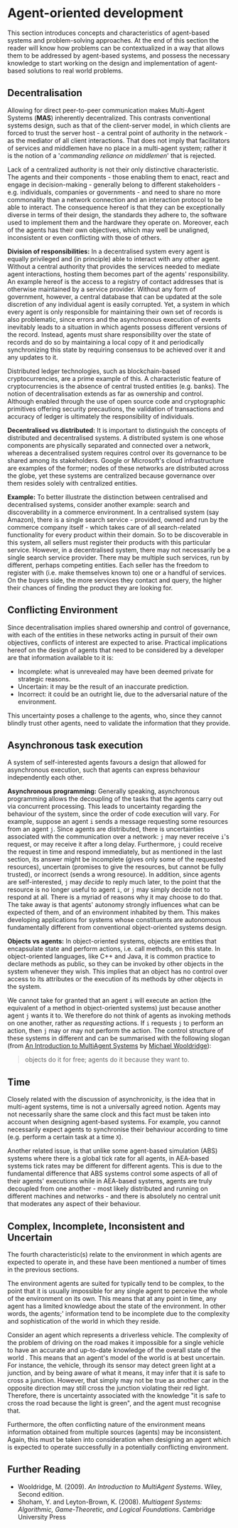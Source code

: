 # Agent-oriented development

This section introduces concepts and characteristics of agent-based systems and 
problem-solving approaches. At the end of this section the reader will know how 
problems can be contextualized in a way that allows them to be addressed by 
agent-based systems, and possess the necessary knowledge to start working on 
the design and implementation of agent-based solutions to real world problems.


## Decentralisation

Allowing for direct peer-to-peer communication makes Multi-Agent Systems 
(**MAS**) inherently decentralized. This contrasts conventional systems design, 
such as that of the client-server model, in which clients are forced to trust 
the server host - a central point of authority in the network - as the mediator 
of all client interactions. That does not imply that facilitators of services 
and middlemen have no place in a multi-agent system; rather it is the notion of 
a '_commanding reliance on middlemen_' that is rejected.

Lack of a centralized authority is not their only distinctive characteristic. 
The agents and their components - those enabling them to enact, react and engage
in decision-making - generally belong to different stakeholders - e.g. 
individuals, companies or governments - and need to share no more commonality 
than a network connection and an interaction protocol to be able to interact. 
The consequence hereof is that they can be exceptionally diverse in terms of
their design, the standards they adhere to, the software used to implement them 
and the hardware they operate on. Moreover, each of the agents has their own 
objectives, which may well be unaligned, inconsistent or even conflicting with 
those of others.

**Division of responsibilities:** In a decentralised system every agent is 
equally privileged and (in principle) able to interact with any other agent. 
Without a central authority that provides the services needed to mediate agent 
interactions, hosting them becomes part of the agents' responsibility. An 
example hereof is the access to a registry of contact addresses that is 
otherwise maintained by a service provider. Without any form of government, 
however, a central database that can be updated at the sole discretion of any 
individual agent is easily corrupted. Yet, a system in which every agent is only
responsible for maintaining their own set of records is also problematic, since 
errors and the asynchronous execution of events inevitably leads to a situation 
in which agents possess different versions of the record. Instead, agents must 
share responsibility over the state of records and do so by maintaining a local 
copy of it and periodically synchronizing this state by requiring consensus to 
be achieved over it and any updates to it. 

Distributed ledger technologies, such as blockchain-based cryptocurrencies, are
a prime example of this. A characteristic feature of cryptocurrencies is the 
absence of central trusted entities (e.g. banks). The notion of decentralisation
extends as far as ownership and control. Although enabled through the use of 
open source code and cryptographic primitives offering security precautions, 
the validation of transactions and accuracy of ledger is ultimately the 
responsibility of individuals.

<!--Another example is the verification of protocol adherence in regulated systems. Consider the problem of traffic management. The success of such a system relies on its participants (e.g. pedestrians, cars, motorbikes, bicycles, etc.) conforming with the traffic management protocol, which specifies, for instance, who has the right of way in a junction. It is trivial, that the continuous functioning of this system does not rest solely on the existence of a protocol; there should also be a mechanism in place that verifies the protocol is followed by the participants. In a central system, verifying whether parties adhere to the system's protocol is often the responsibility of a central unit that checks (some or all) actions of the parties involved. The police could be considered a central entity that enforces traffic protocols and punishes those violating it. However, in a decentralised environment, this burden falls on the parties involved in the interaction themselves. Therefore, one could imagine a self-governing traffic management system whereby individuals on the road enforce protocol adherence on each other and decide on the appropriate method(s) of enforcement (e.g. through collective punishments, sanctions, rewards, ratings, etc).-->

**Decentralised vs distributed:** 
It is important to distinguish the concepts of distributed and decentralised 
systems. A distributed system is one whose components are physically separated 
and connected over a network, whereas a decentralised system requires control 
over its governance to be shared among its stakeholders. Google or Microsoft's 
cloud infrastructure are examples of the former; nodes of these networks are 
distributed across the globe, yet these systems are centralized because 
governance over them resides solely with centralized entities.

**Example:** 
To better illustrate the distinction between centralised and decentralised 
systems, consider another example: search and discoverability in a commerce 
environment. In a centralised system (say Amazon), there is a single search 
service - provided, owned and run by the commerce company itself - which takes 
care of all search-related functionality for every product within their domain.
So to be discoverable in this system, all sellers must register their products 
with this particular service. However, in a decentralised system, there may not
necessarily be a single search service provider. There may be multiple such 
services, run by different, perhaps competing entities. Each seller has the 
freedom to register with (i.e. make themselves known to) one or a handful of 
services. On the buyers side, the more services they contact and query, the 
higher their chances of finding the product they are looking for.


## Conflicting Environment

Since decentralisation implies shared ownership and control of governance, with 
each of the entities in these networks acting in pursuit of their own objectives,
conflicts of interest are expected to arise. Practical implications hereof on 
the design of agents that need to be considered by a developer are that 
information available to it is:

* Incomplete: what is unrevealed may have been deemed private for strategic reasons. 
* Uncertain: it may be the result of an inaccurate prediction. 
* Incorrect: it could be an outright lie, due to the adversarial nature of the environment.

This uncertainty poses a challenge to the agents, who, since they cannot blindly trust other agents, need to validate the information that they provide.


## Asynchronous task execution


A system of self-interested agents favours a design that allowed for asynchronous execution, such that agents can express behaviour independently each other.

**Asynchronous programming:** Generally speaking, asynchronous programming allows the decoupling of the tasks that the agents carry out via concurrent processing. This leads to uncertainty regarding the behaviour of the system, since the order of code execution will vary. For example, suppose an agent `i` sends a message requesting some resources from an agent `j`. Since agents are distributed, there is uncertainties associated with the communication over a network: `j` may never receive `i`'s request, or may receive it after a long delay. Furthermore, `j` could receive the request in time and respond immediately, but as mentioned in the last section, its answer might be incomplete (gives only some of the requested resources), uncertain (promises to give the resources, but cannot be fully trusted), or incorrect (sends a wrong resource). In addition, since agents are self-interested, `j` may _decide_ to reply much later, to the point that the resource is no longer useful to agent `i`, or `j` may simply decide not to respond at all. There is a myriad of reasons why it may choose to do that. The take away is that agents' autonomy strongly influences what can be expected of them, and of an environment inhabited by them. This makes developing applications for systems whose constituents are autonomous fundamentally different from conventional object-oriented systems design.

**Objects vs agents:** In object-oriented systems, objects are entities that encapsulate state and perform actions, i.e. call methods, on this state. In object-oriented languages, like C++ and Java, it is common practice to declare methods as public, so they can be invoked by other objects in the system whenever they wish. This implies that an object has no control over access to its attributes or the execution of its methods by other objects in the system.  

We cannot take for granted that an agent `i` will execute an action (the equivalent of a method in object-oriented systems) just because another agent `j` wants it to. We therefore do not think of agents as invoking methods on one another, rather as _requesting_ actions. If `i` requests `j` to perform an action, then `j` may or may not perform the action. The control structure of these systems in different and can be summarised with the following slogan (from <a href="https://www.wiley.com/en-gb/An+Introduction+to+MultiAgent+Systems%2C+2nd+Edition-p-9781119959519" target="_blank">An Introduction to MultiAgent Systems</a> by <a href="https://www.cs.ox.ac.uk/people/michael.wooldridge/" target="_blank">Michael Wooldridge</a>):
>objects do it for free; agents do it because they want to.


## Time

Closely related with the discussion of asynchronicity, is the idea that in multi-agent systems, time is not a universally agreed notion. Agents may not necessarily share the same clock and this fact must be taken into account when designing agent-based systems. For example, you cannot necessarily expect agents to synchronise their behaviour according to time (e.g. perform a certain task at a time `X`). 

Another related issue, is that unlike some agent-based simulation (ABS) systems where there is a global tick rate for all agents, in AEA-based systems tick rates may be different for different agents. This is due to the fundamental difference that ABS systems control some aspects of all of their agents' executions while in AEA-based systems, agents are truly decoupled from one another  - most likely distributed and running on different machines and networks - and there is absolutely no central unit that moderates any aspect of their behaviour.    

## Complex, Incomplete, Inconsistent and Uncertain

The fourth characteristic(s) relate to the environment in which agents are expected to operate in, and these have been mentioned a number of times in the previous sections.

The environment agents are suited for typically tend to be complex, to the point that it is usually impossible for any single agent to perceive the whole of the environment on its own. This means that at any point in time, any agent has a limited knowledge about the state of the environment. In other words, the agents;' information tend to be incomplete due to the complexity and sophistication of the world in which they reside. 

Consider an agent which represents a driverless vehicle. The complexity of the problem of driving on the road makes it impossible for a single vehicle to have an accurate and up-to-date knowledge of the overall state of the world . This means that an agent's model of the world is at best uncertain. For instance, the vehicle, through its sensor may detect green light at a junction, and by being aware of what it means, it may infer that it is safe to cross a junction. However, that simply may not be true as another car in the opposite direction may still cross the junction violating their red light. Therefore, there is uncertainty associated with the knowledge "it is safe to cross the road because the light is green", and the agent must recognise that. 

Furthermore, the often conflicting nature of the environment means information obtained from multiple sources (agents) may be inconsistent. Again, this must be taken into consideration when designing an agent which is expected to operate successfully in a potentially conflicting environment. 

## Further Reading

* Wooldridge, M. (2009). _An Introduction to MultiAgent Systems_. Wiley, Second edition.
* Shoham, Y. and Leyton-Brown, K. (2008). _Multiagent Systems: Algorithmic, Game-Theoretic, and Logical Foundations_. Cambridge University Press

<br />
